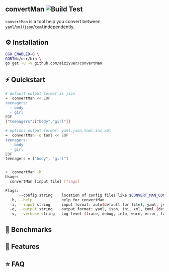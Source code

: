 convertMan ![Build Test](https://github.com/aiziyuer/convertMan/workflows/Build%20Test/badge.svg)
---

`convertMan` is a tool help you convert between `yaml`/`xml`/`json`/`toml`independently.


## ⚙️ Installation

``` bash
CGO_ENABLED=0 \
GOBIN=/usr/bin \
go get -u -v github.com/aiziyuer/convertMan
```

## ⚡️ Quickstart

``` bash
# default output format is json
➜  convertMan << EOF
teenagers:
  - body
  - girl
EOF
{"teenagers":["body","girl"]}

# options output format: yaml,json,toml,ini,xml
➜  convertMan -o toml << EOF
teenagers:
  - body
  - girl
EOF
teenagers = ["body", "girl"]


➜  convertMan -h
Usage:
  convertMan [input file] [flags]

Flags:
      --config string    location of config files like $CONVERT_MAN_CONFIG  (default "/root/.convertMan")
  -h, --help             help for convertMan
  -i, --input string     input format: auto(default for file), yaml, json, ini, xml, toml (default "yaml")
  -o, --output string    output format: yaml, json, ini, xml, toml (default "json")
  -v, --verbose string   Log level (trace, debug, info, warn, error, fatal, panic)  (default "warning")
```

## 🤖 Benchmarks

## 🎯 Features

## ⭐️ FAQ
